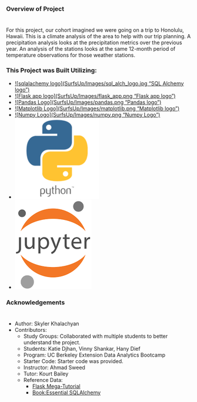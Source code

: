 #
### Overview of Project
# 
For this project, our cohort imagined we were going on a trip to Honolulu, Hawaii. This is a climate analysis of the area to help with our trip planning. A precipitation analysis looks at the precipitation metrics over the previous year. An analysis of the stations looks at the same 12-month period of temperature observations for those weather stations.  

### This Project was Built Utilizing:
* [![sqlalachemy logo](SurfsUp/Images/sql_alch_logo.jpg “SQL Alchemy logo”)]( https://www.sqlalchemy.org/)
* [![Flask app logo](SurfsUp/Images/flask_app.png “Flask app logo”)]( https://flask.palletsprojects.com/en/2.3.x/) 
* [![Pandas Logo](SurfsUp/Images/pandas.png “Pandas logo”)]( https://pandas.pydata.org/docs/) 
* [![Matplotlib Logo](SurfsUp/Images/matplotlib.png “Matplotlib logo”)]( https://matplotlib.org/stable/index.html) 
* [![Numpy Logo](SurfsUp/Images/numpy.png “Numpy Logo”)]( https://numpy.org/doc/)
* [![Python Logo](SurfsUp/Images/python_logo.png "python logo")](https://www.python.org/)
* [![Jupyter Logo](SurfsUp/Images/Jupyter_logo.png "Jupyter logo")](https://jupyter.org/)


### Acknowledgements
#
* Author: Skyler Khalachyan
* Contributors:
     - Study Groups: Collaborated with multiple students to better understand the project.
     - Students: Katie Djhan, Vinny Shankar, Hany Dief 
     - Program: UC Berkeley Extension Data Analytics Bootcamp 
     - Starter Code: Starter code was provided. 
     - Instructor: Ahmad Sweed 
     - Tutor: Kourt Bailey
     - Reference Data:
		- [Flask Mega-Tutorial]( https://blog.miguelgrinberg.com/post/the-flask-mega-tutorial-part-i-hello-world)
		- [Book:Essential SQLAlchemy]( http://shop.oreilly.com/product/0636920035800.do)

